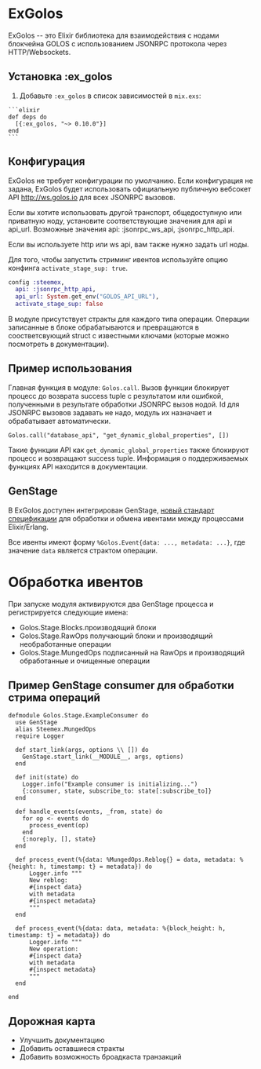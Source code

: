# ExGolos

ExGolos -- это Elixir библиотека для взаимодействия с нодами блокчейна GOLOS с использованием JSONRPC протокола через HTTP/Websockets.

## Установка :ex_golos

  1. Добавьте `:ex_golos` в список зависимостей в `mix.exs`:

    ```elixir
    def deps do
      [{:ex_golos, "~> 0.10.0"}]
    end
    ```

## Конфигурация

ExGolos не требует конфигурации по умолчанию. Если конфигурация не задана, ExGolos будет использовать официальную публичную вебсокет API http://ws.golos.io для всех JSONRPC вызовов.

Если вы хотите использовать другой транспорт, общедоступную или приватную ноду, установите соответствующие значения для api и api_url. Возможные значения api: :jsonrpc_ws_api, :jsonrpc_http_api.

Если вы используете http или ws api, вам также нужно задать url ноды.

Для того, чтобы запустить стриминг ивентов используйте опцию конфинга `activate_stage_sup: true`.


```elixir
config :steemex,
  api: :jsonrpc_http_api,
  api_url: System.get_env("GOLOS_API_URL"),
  activate_stage_sup: false
```

В модуле присутствует стракты для каждого типа операции. Операции записанные в блоке обрабатываются и превращаются в соостветсвующий struct с известными ключами (которые можно посмотреть в документации).


## Пример использования

Главная функция в модуле: `Golos.call`. Вызов функции блокирует процесс до возврата success tuple с результатом или ошибкой, полученными в результате обработки JSONRPC вызов нодой. Id для JSONRPC вызовов задавать не надо, модуль их назначает и обрабатывает автоматически.

`Golos.call("database_api", "get_dynamic_global_properties", [])`

Такие функции API как `get_dynamic_global_properties` также блокируют процесс и возвращают success tuple. Информация о поддерживаемых функциях API находится в документации.

## GenStage

В ExGolos доступен интегрирован GenStage, [новый стандарт спецификации](http://elixir-lang.org/blog/2016/07/14/announcing-genstage/) для обработки и обмена ивентами между процессами Elixir/Erlang.

Все ивенты имеют форму `%Golos.Event{data: ..., metadata: ...}`, где значение `data` является страктом операции.

# Обработка ивентов

При запуске модуля активируются два GenStage процесса и регистрируется следующие имена:

* Golos.Stage.Blocks.производящий блоки
* Golos.Stage.RawOps получающий блоки и производящий необработанные операции
* Golos.Stage.MungedOps подписанный на RawOps и производящий обработанные и очищенные операции


## Пример GenStage consumer для обработки стрима операций

```
defmodule Golos.Stage.ExampleConsumer do
  use GenStage
  alias Steemex.MungedOps
  require Logger

  def start_link(args, options \\ []) do
    GenStage.start_link(__MODULE__, args, options)
  end

  def init(state) do
    Logger.info("Example consumer is initializing...")
    {:consumer, state, subscribe_to: state[:subscribe_to]}
  end

  def handle_events(events, _from, state) do
    for op <- events do
      process_event(op)
    end
    {:noreply, [], state}
  end

  def process_event(%{data: %MungedOps.Reblog{} = data, metadata: %{height: h, timestamp: t} = metadata}) do
      Logger.info """
      New reblog:
      #{inspect data}
      with metadata
      #{inspect metadata}
      """
  end

  def process_event(%{data: data, metadata: %{block_height: h, timestamp: t} = metadata}) do
      Logger.info """
      New operation:
      #{inspect data}
      with metadata
      #{inspect metadata}
      """
  end

end
```

## Дорожная карта


* Улучшить документацию
* Добавить оставшиеся стракты
* Добавить возможность броадкаста транзакций
